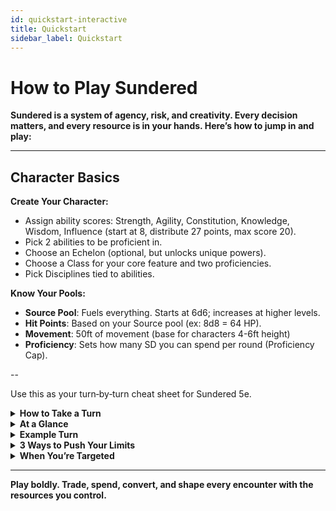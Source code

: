 ```yaml
---
id: quickstart-interactive
title: Quickstart
sidebar_label: Quickstart
---
```


# How to Play Sundered

**Sundered is a system of agency, risk, and creativity. Every decision matters, and every resource is in your hands. Here’s how to jump in and play:**

---

## Character Basics

**Create Your Character:**
- Assign ability scores: Strength, Agility, Constitution, Knowledge, Wisdom, Influence (start at 8, distribute 27 points, max score 20).
- Pick 2 abilities to be proficient in.
- Choose an Echelon (optional, but unlocks unique powers).
- Choose a Class for your core feature and two proficiencies.
- Pick Disciplines tied to abilities.

**Know Your Pools:**
- **Source Pool**: Fuels everything. Starts at 6d6; increases at higher levels.
- **Hit Points**: Based on your Source pool (ex: 8d8 = 64 HP).
- **Movement**: 50ft of movement (base for characters 4-6ft height)
- **Proficiency**: Sets how many SD you can spend per round (Proficiency Cap).

--

Use this as your turn‑by‑turn cheat sheet for Sundered 5e.

<details>
  <summary><strong>How to Take a Turn</strong></summary>

- **Free Core Action** — Attack, cast, move, or special.
- **Spend Source / Movement** — Take extra actions, enhance attacks, or boost spells.
- **Roll Check** — d20 + Ability Mod (+ Proficiency if proficient) vs target’s relevant ability score.
- **Resolve Outcome** — Deal base damage (**Ability Mod + Proficiency**) plus any SD committed.
- **React / Counter** — Spend SD to block, parry, dodge, or counterspell.
</details>

<details>
  <summary><strong>At a Glance</strong></summary>

- **Base Movement:** 50 ft (adjust by size & Agility).
- **Actions Beyond Free:** **2 SD ⇒ 1 Core Action**.
- **Spell Cost:** Core action + **spell level in SD** (+ up to **Proficiency** for scaling).
- **Movement Trade:** **20 ft ⇒ 1 extra Core Action** or +effect.
- **Replenishment (Combat):** Stressed check, Core action; DC 30 - Constitution Score. On success, regain SD up to proficiency.
- **Scaling:** +1 SD ⇒ + damage/effect (**capped by proficiency**).
</details>

<details>
  <summary><strong>Example Turn</strong></summary>

- **On her turn:** Vera the Ranger uses her **Core Action** to melee attack (**Agility vs target’s Agility**).  
  She spends **2 SD** to make an extra Core Action: attack and commits **+1 SD** to boost its damage.

- **Outside her turn:** An enemy casts a spell targeting her **Constitution**.  
  She spends **3 SD** to **counterspell**, rolling her **Knowledge + Proficiency** vs the caster’s roll.
</details>

<details>
  <summary><strong>3 Ways to Push Your Limits</strong></summary>

- **Movement ⇒ Source** — Trade movement for power at a critical moment.  
- **Movement ⇒ Action** — Turn positioning into immediate offense or defense.  
- **Extra SD for Scaling** — Overpower a hit or extend a spell’s damage/effect.
</details>

<details>
  <summary><strong>When You’re Targeted</strong></summary>

- **Block:** Spend SD; **Strength vs incoming damage** → absorb damage.  
- **Parry:** Spend SD; **Agility vs melee damage**  
- **Counterspell:** Match SD of the spell; roll your **casting ability vs caster’s roll**.

> Tip: Conversions, check formats, and passives live on your sheet—use this page to drive moment‑to‑moment choices.
</details>

---

**Play boldly. Trade, spend, convert, and shape every encounter with the resources you control.**
